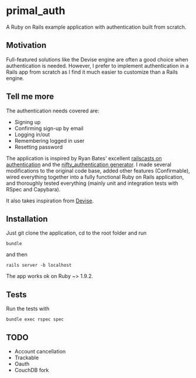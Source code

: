 # primal_auth

A Ruby on Rails example application with authentication built from scratch.


## Motivation

Full-featured solutions like the Devise engine are often a good choice when authentication is needed. However, I prefer to implement authentication in a Rails app from scratch as I find it much easier to customize than a Rails engine.


## Tell me more

The authentication needs covered are:
* Signing up
* Confirming sign-up by email
* Logging in/out
* Remembering logged in user
* Resetting password

The application is inspired by Ryan Bates' excellent [railscasts on authentication](http://asciicasts.com/tags/authentication) and the [nifty_authentication generator](https://github.com/ryanb/nifty-generators/blob/master/rails_generators/nifty_authentication/USAGE). I made several modifications to the original code base, added other features (Confirmable), wired everything together into a fully functional Ruby on Rails application, and thoroughly tested everything (mainly unit and integration tests with RSpec and Capybara).

It also takes inspiration from [Devise](https://github.com/plataformatec/devise).


## Installation

Just git clone the application, cd to the root folder and run

    bundle

and then

    rails server -b localhost


The app works ok on Ruby ~> 1.9.2.


## Tests

Run the tests with

    bundle exec rspec spec


## TODO

* Account cancellation
* Trackable
* Oauth
* CouchDB fork

